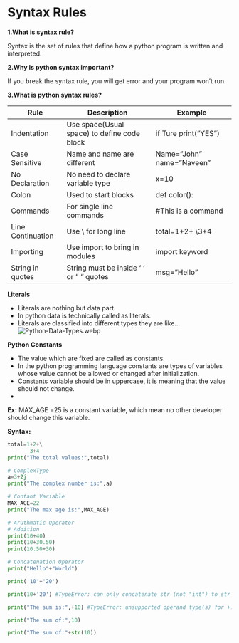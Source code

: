 # Syntax Rules
**1.What is syntax rule?**

  Syntax is the set of rules that define how a python program is written and interpreted.
  
**2.Why is python syntax important?**

  If you break the syntax rule, you will get error and your program won’t run.
  
**3.What is python syntax rules?**

  |             **Rule** |                           **Description** |                  **Example** |
  | --- | --- | --- |
  | Indentation | Use space(Usual space) to define code block | if Ture print(”YES”) |
  | Case Sensitive | Name and name are different | Name=”John”   name=”Naveen” |
  | No Declaration | No need to declare variable type | x=10 |
  | Colon | Used to start blocks | def color(): |
  | Commands | For single line commands | #This is a command |
  | Line Continuation | Use \ for long line | total=1+2+                               \3+4   |
  | Importing | Use import to bring in modules | import keyword |
  | String in quotes | String must be inside ‘ ‘ or “ “ quotes | msg=”Hello” |

**Literals**
  - Literals are nothing but data part.
  - In python data is technically called as literals.
  - Literals are classified into different types they are like…
![Python-Data-Types.webp](attachment:a6defacb-59f1-47ad-ad56-a20308b3af75:Python-Data-Types.webp)

**Python Constants**
  - The value which are fixed are called as constants.
  - In the python programming language constants are types of variables whose value cannot be allowed or changed after initialization.
  - Constants variable should be in uppercase, it is meaning that the value should not change.
  - 
**Ex:** 
    MAX_AGE =25
    is a constant variable, which mean no other developer should change this variable.
    
**Syntax:**
  ```python
  total=1+2+\
         3+4
  print("The total values:",total)

  # ComplexType
  a=3+2j
  print("The complex number is:",a)

  # Contant Variable
  MAX_AGE=22
  print("The max age is:",MAX_AGE)

  # Aruthmatic Operator
  # Addition
  print(10+40)
  print(10+30.50)
  print(10.50+30)

  # Concatenation Operator
  print("Hello"+"World")

  print('10'+'20')

  print(10+'20') #TypeError: can only concatenate str (not "int") to str

  print("The sum is:",+10) #TypeError: unsupported operand type(s) for +: 'str' and 'int'

  print("The sum of:",10)

  print("The sum of:"+str(10))
  ```
